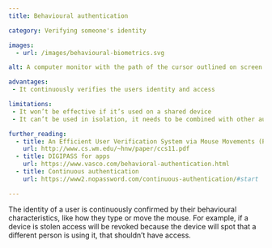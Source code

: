 ```yaml
---
title: Behavioural authentication

category: Verifying someone's identity

images:
  - url: /images/behavioural-biometrics.svg

alt: A computer monitor with the path of the cursor outlined on screen.

advantages:
 - It continuously verifies the users identity and access

limitations:
 - It won’t be effective if it’s used on a shared device
 - It can’t be used in isolation, it needs to be combined with other authentication methods

further_reading:
  - title: An Efficient User Verification System via Mouse Movements (PDF)
    url: http://www.cs.wm.edu/~hnw/paper/ccs11.pdf
  - title: DIGIPASS for apps
    url: https://www.vasco.com/behavioral-authentication.html
  - title: Continuous authentication
    url: https://www2.nopassword.com/continuous-authentication/#start

---
```


The identity of a user is continuously confirmed by their behavioural characteristics, like how they type or move the mouse. For example, if a device is stolen access will be revoked because the device will spot that a different person is using it, that shouldn’t have access.
